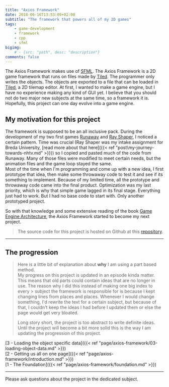 ```yaml
---
title: "Axios Framework"
date: 2018-06-16T13:53:09+02:00
subtitle: "The framework that powers all of my 2D games"
tags: 
    - game-development
    - framework
    - cpp
    - sfml
bigimg: 
    # - {src: "path", desc: "description"}
comments: false
---
```

The Axios Framework makes use of [SFML](https://www.sfml-dev.org/). The Axios Framework is a 2D game framework that runs on files made by [Tiled](https://www.mapeditor.org/). The programmer only writes the objects. The objects are exported to a file that can be loaded in [Tiled](https://www.mapeditor.org/), a 2D tilemap editor. At first, I wanted to make a game engine, but I have no experience making any kind of GUI yet. I believe that you should not do two major new subjects at the same time, so a framework it is. Hopefully, this project can one day evolve into a game engine.
<!--more-->

## My motivation for this project
The framework is supposed to be an all inclusive pack. During the development of my two first games [Runaway](https://github.com/antjowie/Runaway) and [Ray Shaper](https://github.com/antjowie/Ray-Shaper), I noticed a certain pattern. Time was crucial (Ray Shaper was my intake assignment for Breda University, [read more about that here]({{< ref "post\my-journey-towards-nhtv.md" >}})) so I copied and pasted much of the code from Runaway. Many of those files were modified to meet certain needs, but the animation files and the game loop stayed the same.  
Most of the time when I'm programming and come up with a new idea, I first prototype that idea, then make some throwaway code to test it and see if its something to implement. Because of my limited time, all the prototype and throwaway code came into the final product. Optimization was my last priority, which is why that simple game lagged in its final stage. Everything just had to work. But I had no base code to start with. Only another prototyped project.

So with that knowledge and some extensive reading of the book [Game Engine Architecture](http://gameenginebook.com/), the Axios Framework started to become my next project. 

> The source code for this project is hosted on Github at this [repository](https://github.com/antjowie/axios-framework).

___
## The progression
> Here is a little bit of explanation about **why** I am using a part based method.   
> My progress on this project is updated in an episode kinda matter. This means that old parts could contain ideas that are no longer in use. The reason why I did this instead of making one big index to every > subject the framework is responsible for is because I kept changing lines from places and places. Whenever I would change something, I'd rewrite the text for a certain subject, but because of that, I couldn't keep the ideas I had before I updated them or else the page would get very bloated.  
> 
> Long story short, the project is too abstract to write definite ideas. Until the project will become a bit more solid this is the way I am updating the progression of this project.

[3 - Loading the object specific data]({{< ref "page/axios-framework/03-loading-object-data.md" >}})  
[2 - Getting us all on one page]({{< ref "page/axios-framework/introduction.md" >}})  
[1 - The Foundation]({{< ref "page/axios-framework/foundation.md" >}})  

___
Please ask questions about the project in the dedicated subject. 